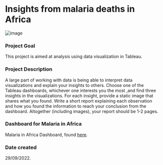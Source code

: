 # Insights from malaria deaths in Africa


![image](https://www.isaaa.org/kc/cropbiotechupdate/files/images/523202232414AM.jpg)

### Project Goal

This project is aimed at analysis using data visualization in Tableau. 

### Project Description

A large part of working with data is being able to interpret data visualizations and explain your insights to others.
Choose one  of the Tableau dashboards,  whichever one interests you the most ,and find three insights in the visualizations. 
For each insight, provide a static image that shares what you found. Write a short report explaining each observation and how 
you found the information to reach your conclusion from the dashboard. Altogether (including images), your report should be 1-2 pages.

### Dashboard for Malaria in Africa

Malaria in Africa Dashboard, found [here](https://public.tableau.com/views/MakeoverMonday34Malaria_0/MalariainAfrica?:embed=y&:showVizHome=no&:display_count=y&:display_static_image=y&:bootstrapWhenNotified=true).


### Date created
29/09/2022.
